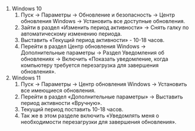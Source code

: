 1. Windows 10
	1. Пуск → Параметры → Обновление и безопасность → Центр обновления Windows → Установить все доступные обновления.
	2. Зайти в раздел «Изменить период активности» → Cнять галку по автоматическому изменению периода.
	3. Выставить «Текущий период активности» - 10-18 часов.
	4. Перейти в раздел Центр обновления Windows → Дополнительные параметры → Раздел Уведомления об обновлениях → Включить «Показать уведомление, когда компьютеру требуется перезагрузка для завершения обновления».
2. Windows 11
	1. Пуск → Параметры → Центр обновления Windows → Установить все имеющиеся обновления.
	2. Перейти в раздел «Дополнительные параметры» → Выставить период активности «Вручную».
	3. Текущий период поставить 10-18 часов.
	4. Так же в этом разделе включить «Уведомлять меня о необходимости перезагрузки для завершения обновления».